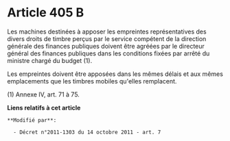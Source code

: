 # Article 405 B

Les machines destinées à apposer les empreintes représentatives des divers droits de timbre perçus par le service compétent
de la direction générale des finances publiques doivent être agréées par le directeur général des finances publiques dans les
conditions fixées par arrêté du ministre chargé du budget (1).

Les empreintes doivent être apposées dans les mêmes délais et aux mêmes emplacements que les timbres mobiles qu'elles
remplacent.

(1) Annexe IV, art. 71 à 75.

**Liens relatifs à cet article**

	**Modifié par**:

	  - Décret n°2011-1303 du 14 octobre 2011 - art. 7
